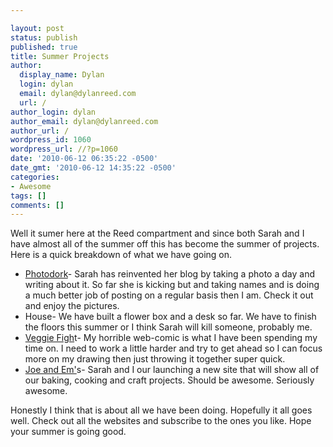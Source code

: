 ```yaml
---

layout: post
status: publish
published: true
title: Summer Projects
author:
  display_name: Dylan
  login: dylan
  email: dylan@dylanreed.com
  url: /
author_login: dylan
author_email: dylan@dylanreed.com
author_url: /
wordpress_id: 1060
wordpress_url: //?p=1060
date: '2010-06-12 06:35:22 -0500'
date_gmt: '2010-06-12 14:35:22 -0500'
categories:
- Awesome
tags: []
comments: []
---
```


Well it sumer here at the Reed compartment and since both Sarah and I have almost all of the summer off this has become the summer of projects. Here is a quick breakdown of what we have going on.

  * [Photodork][1]- Sarah has reinvented her blog by taking a photo a day and writing about it. So far she is kicking but and taking names and is doing a much better job of posting on a regular basis then I am. Check it out and enjoy the pictures.
  * House- We have built a flower box and a desk so far. We have to finish the floors this summer or I think Sarah will kill someone, probably me.
  * [Veggie Figh][2]t- My horrible web-comic is what I have been spending my time on. I need to work a little harder and try to get ahead so I can focus more on my drawing then just throwing it together super quick.
  * [Joe and Em'][3]s- Sarah and I our launching a new site that will show all of our baking, cooking and craft projects. Should be awesome. Seriously awesome.
  


   [1]: http://photodork.org
   [2]: http://veggiefight.com
   [3]: http://joeandem.com

  
Honestly I think that is about all we have been doing. Hopefully it all goes well. Check out all the websites and subscribe to the ones you like. Hope your summer is going good.
